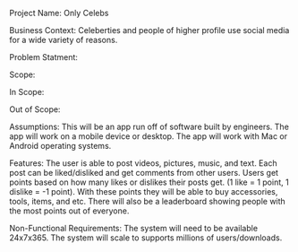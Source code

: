 Project Name: Only Celebs
  

Business Context:
Celeberties and people of higher profile use social media for a wide variety of reasons. 
  

Problem Statment:
  

Scope:

In Scope:

Out of Scope:
  

Assumptions:
This will be an app run off of software built by engineers. The app will work on a mobile device or desktop. The app will work with Mac or Android operating systems.
  

Features:
The user is able to post videos, pictures, music, and text. Each post can be liked/disliked and get comments from other users.
Users get points based on how many likes or dislikes their posts get. (1 like = 1 point, 1 dislike = -1 point). With these points they will be able to buy accessories, tools, items, and etc. There will also be a leaderboard showing people with the most points out of everyone.

Non-Functional Requirements:
The system will need to be available 24x7x365.
The system will scale to supports millions of users/downloads.





